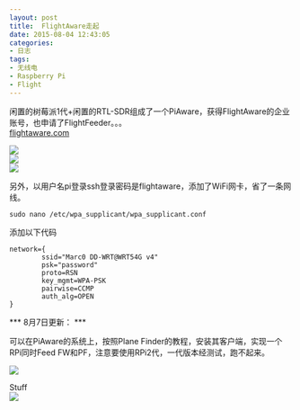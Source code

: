 ```yaml
---
layout: post
title: 	FlightAware走起
date: 2015-08-04 12:43:05
categories:
- 日志
tags:
- 无线电
- Raspberry Pi
- Flight
---
```


闲置的树莓派1代+闲置的RTL-SDR组成了一个PiAware，获得FlightAware的企业账号，也申请了FlightFeeder。。。     
[flightaware.com](http://flightaware.com/)

![](https://github.com/bh3nvn/bh3nvn.github.io/raw/master/image/2015-08-04-01.jpg)    
![](https://github.com/bh3nvn/bh3nvn.github.io/raw/master/image/2015-08-04-02.jpg)    
![](https://github.com/bh3nvn/bh3nvn.github.io/raw/master/image/2015-08-04-03.jpg)    

另外，以用户名pi登录ssh登录密码是flightaware，添加了WiFi网卡，省了一条网线。

    sudo nano /etc/wpa_supplicant/wpa_supplicant.conf
    
添加以下代码

    network={
            ssid="Marc0 DD-WRT@WRT54G v4"
            psk="password"
            proto=RSN
            key_mgmt=WPA-PSK
            pairwise=CCMP
            auth_alg=OPEN
    }
  
*** 8月7日更新： ***

可以在PiAware的系统上，按照Plane Finder的教程，安装其客户端，实现一个RPi同时Feed FW和PF，注意要使用RPi2代，一代版本经测试，跑不起来。

![](https://github.com/bh3nvn/bh3nvn.github.io/raw/master/image/2015-08-04-04.jpg)    

Stuff    
![](https://github.com/bh3nvn/bh3nvn.github.io/raw/master/image/2015-08-04-05.jpg)

